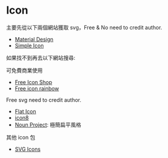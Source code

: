 # Icon

主要先從以下兩個網站獲取 svg，Free & No need to credit author.

- [Material Design](https://material.io/resources/icons/?style=baseline)
- [Simple Icon](https://simpleicons.org/)

如果找不到再去以下網站搜尋:

可免費商業使用

- [Free Icon Shop](https://freeiconshop.com/)
- [Free icon rainbow](https://free-icon-rainbow.com/)

Free svg need to credit author.

- [Flat Icon](https://www.flaticon.com/)
- [icon8](https://icons8.com/)
- [Noun Project](https://thenounproject.com/): 極簡扁平風格

其他 icon 包

- [SVG Icons](http://svgicons.sparkk.fr/)
